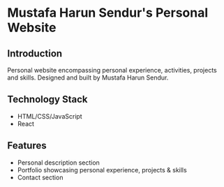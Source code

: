 # Mustafa Harun Sendur's Personal Website

## Introduction
Personal website encompassing personal experience, activities, projects and skills. Designed and built by Mustafa Harun Sendur.

## Technology Stack
- HTML/CSS/JavaScript
- React

## Features
- Personal description section
- Portfolio showcasing personal experience, projects & skills
- Contact section
